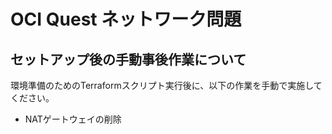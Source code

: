 # OCI Quest ネットワーク問題

## セットアップ後の手動事後作業について

環境準備のためのTerraformスクリプト実行後に、以下の作業を手動で実施してください。

- NATゲートウェイの削除
